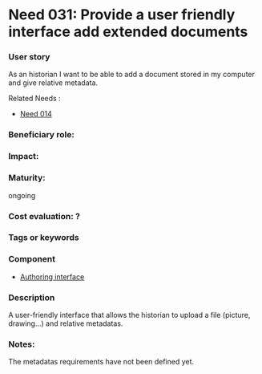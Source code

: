 
# Need 031: Provide a user friendly interface add extended documents


### User story

As an historian I want to be able to add a document stored in my computer and give relative metadata.

Related Needs :
 * [Need 014](Need014.md)

### Beneficiary role: 

### Impact: 


### Maturity: 
ongoing

### Cost evaluation: ?

### Tags or keywords

### Component
 * [Authoring interface](Definitions.md#authoring-interface)

### Description
A user-friendly interface that allows the historian to upload a file (picture, drawing...) and relative metadatas.
 
### Notes:
The metadatas requirements have not been defined yet.

